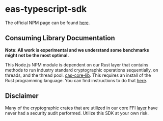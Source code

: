 # eas-typescript-sdk

The official NPM page can be found [here](https://www.npmjs.com/package/cas-typescript-sdk).

## Consuming Library Documentation
**Note: All work is experimental and we understand some benchmarks might not be the most optimal.**

This Node.js NPM module is dependent on our Rust layer that contains methods to run industry standard cryptographic operations sequentially, on threads, and the thread pool. [cas-core-lib](https://github.com/Crytographic-API-Services/cas-core-lib).
This requires an install of the Rust programming language. You can find instructions to do that [here](https://www.rust-lang.org/tools/install).

## Disclaimer
Many of the cryptographic crates that are utilized in our core FFI [layer](https://github.com/Crytographic-API-Services/cas-core-lib) have never had a security audit performed. Utilize this SDK at your own risk.
